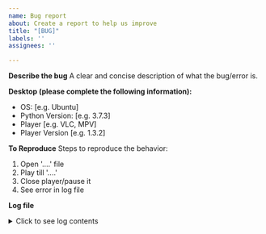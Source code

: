 ```yaml
---
name: Bug report
about: Create a report to help us improve
title: "[BUG]"
labels: ''
assignees: ''

---
```


**Describe the bug**
A clear and concise description of what the bug/error is.

**Desktop (please complete the following information):**
 - OS: [e.g. Ubuntu]
 - Python Version: [e.g. 3.7.3]
 - Player [e.g. VLC, MPV]
 - Player Version [e.g. 1.3.2]

**To Reproduce**
Steps to reproduce the behavior:
1. Open '....' file
2. Play till '....'
3. Close player/pause it
4. See error in log file

**Log file**
<details><summary>Click to see log contents</summary>
<p>

```
*PASTE LOG FILE CONTENTS HERE* (Remove everything between the "```")
Location: "trakt_scrobbler.log" file in the following folder, as per your OS 
Linux: ~/.local/share/trakt-scrobbler
Mac: ~/Library/Application Support/trakt-scrobbler
Windows: %APPDATA%\trakt-scrobbler (paste this in Run Dialog, Win+R)
```
</p>
</details>
